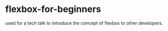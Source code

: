 # flexbox-for-beginners
used for a tech talk to introduce the concept of flexbox to other developers.
